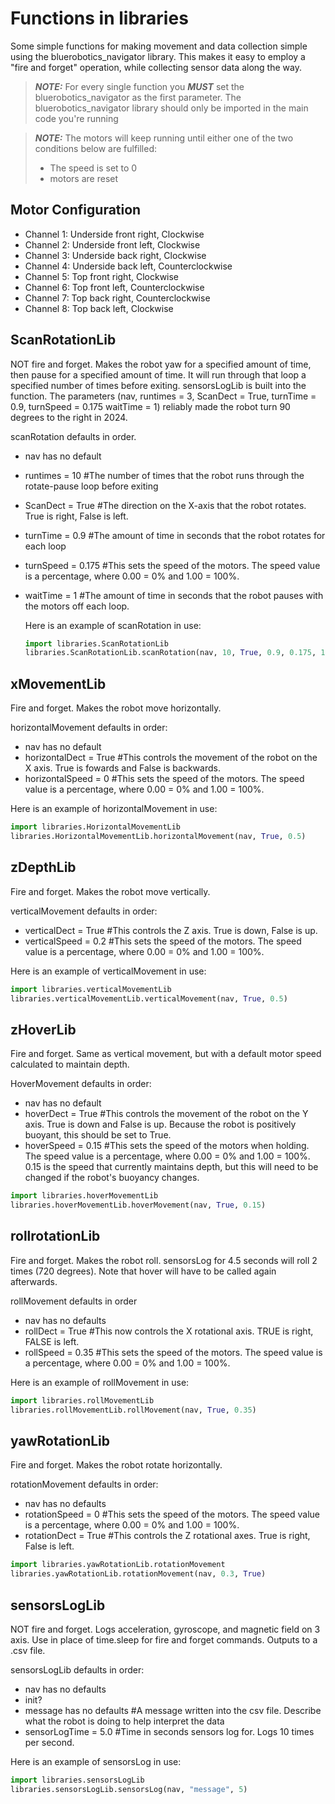 # Functions in libraries
Some simple functions for making movement and data collection simple using the bluerobotics_navigator library. This makes it easy to employ a "fire and forget" operation, while collecting sensor data along the way.

> **_NOTE:_**
> For every single function you ***MUST*** set the bluerobotics_navigator as the first parameter.
> The bluerobotics_navigator library should only be imported in the main code you're running

> **_NOTE:_**
> The motors will keep running until either one of the two conditions below are fulfilled:
> - The speed is set to 0
> - motors are reset

## Motor Configuration
- Channel 1: Underside front right, Clockwise
- Channel 2: Underside front left, Clockwise
- Channel 3: Underside back right, Clockwise
- Channel 4: Underside back left, Counterclockwise
- Channel 5: Top front right, Clockwise
- Channel 6: Top front left, Counterclockwise
- Channel 7: Top back right, Counterclockwise
- Channel 8: Top back left, Clockwise

## ScanRotationLib

NOT fire and forget. Makes the robot yaw for a specified amount of time, then pause for a specified amount of time. It will run through that loop a specified number of times before exiting. sensorsLogLib is built into the function. The parameters (nav, runtimes = 3, ScanDect = True, turnTime = 0.9, turnSpeed = 0.175 waitTime = 1) reliably made the robot turn 90 degrees to the right in 2024.

scanRotation defaults in order.

- nav has no default
- runtimes = 10 #The number of times that the robot runs through the rotate-pause loop before exiting
- ScanDect = True #The direction on the X-axis that the robot rotates. True is right, False is left.
- turnTime = 0.9 #The amount of time in seconds that the robot rotates for each loop
- turnSpeed = 0.175 #This sets the speed of the motors. The speed value is a percentage, where 0.00 = 0% and 1.00 = 100%.
- waitTime = 1 #The amount of time in seconds that the robot pauses with the motors off each loop.

  Here is an example of scanRotation in use:

  ```python
  import libraries.ScanRotationLib
  libraries.ScanRotationLib.scanRotation(nav, 10, True, 0.9, 0.175, 1)
  ```

## xMovementLib

Fire and forget. Makes the robot move horizontally.

horizontalMovement defaults in order:
- nav has no default
- horizontalDect = True #This controls the movement of the robot on the X axis. True is fowards and False is backwards.
- horizontalSpeed = 0 #This sets the speed of the motors. The speed value is a percentage, where 0.00 = 0% and 1.00 = 100%.

Here is an example of horizontalMovement in use:

```python
import libraries.HorizontalMovementLib
libraries.HorizontalMovementLib.horizontalMovement(nav, True, 0.5)
```

## zDepthLib

Fire and forget. Makes the robot move vertically.

verticalMovement defaults in order:
- verticalDect = True #This controls the Z axis. True is down, False is up.
- verticalSpeed = 0.2 #This sets the speed of the motors. The speed value is a percentage, where 0.00 = 0% and 1.00 = 100%.

Here is an example of verticalMovement in use:

```python
import libraries.verticalMovementLib
libraries.verticalMovementLib.verticalMovement(nav, True, 0.5)
```

## zHoverLib

Fire and forget. Same as vertical movement, but with a default motor speed calculated to maintain depth.

HoverMovement defaults in order:
- nav has no default
- hoverDect = True #This controls the movement of the robot on the Y axis. True is down and False is up. Because the robot is positively buoyant, this should be set to True.
- hoverSpeed = 0.15 #This sets the speed of the motors when holding. The speed value is a percentage, where 0.00 = 0% and 1.00 = 100%. 0.15 is the speed that currently maintains depth, but this will need to be changed if the robot's buoyancy changes.

```python
import libraries.hoverMovementLib
libraries.hoverMovementLib.hoverMovement(nav, True, 0.15)
```

## rollrotationLib

Fire and forget. Makes the robot roll. sensorsLog for 4.5 seconds will roll 2 times (720 degrees). Note that hover will have to be called again afterwards.

rollMovement defaults in order
- nav has no defaults
- rollDect = True #This now controls the X rotational axis. TRUE is right, FALSE is left.
- rollSpeed = 0.35 #This sets the speed of the motors. The speed value is a percentage, where 0.00 = 0% and 1.00 = 100%.

Here is an example of rollMovement in use:

```python
import libraries.rollMovementLib
libraries.rollMovementLib.rollMovement(nav, True, 0.35)
```

## yawRotationLib

Fire and forget. Makes the robot rotate horizontally.

rotationMovement defaults in order:
- nav has no defaults
- rotationSpeed = 0 #This sets the speed of the motors. The speed value is a percentage, where 0.00 = 0% and 1.00 = 100%.
- rotationDect = True #This controls the Z rotational axes. True is right, False is left.

```python
import libraries.yawRotationLib.rotationMovement
libraries.yawRotationLib.rotationMovement(nav, 0.3, True)
```

## sensorsLogLib

NOT fire and forget. Logs acceleration, gyroscope, and magnetic field on 3 axis. Use in place of time.sleep for fire and forget commands. Outputs to a .csv file.

sensorsLogLib defaults in order:
- nav has no defaults
- init?
- message has no defaults #A message written into the csv file. Describe what the robot is doing to help interpret the data
- sensorLogTime = 5.0 #Time in seconds sensors log for. Logs 10 times per second.

Here is an example of sensorsLog in use:

```python
import libraries.sensorsLogLib
libraries.sensorsLogLib.sensorsLog(nav, "message", 5)
```



